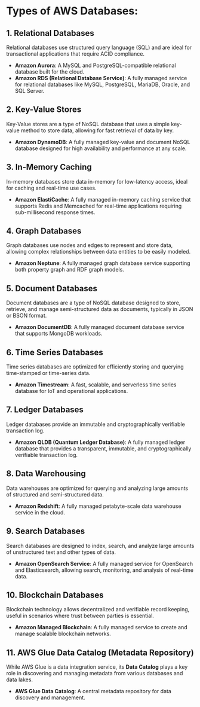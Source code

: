 # Types of AWS Databases:

## 1. Relational Databases
Relational databases use structured query language (SQL) and are ideal for transactional applications that require ACID compliance.

- **Amazon Aurora**: A MySQL and PostgreSQL-compatible relational database built for the cloud.
- **Amazon RDS (Relational Database Service)**: A fully managed service for relational databases like MySQL, PostgreSQL, MariaDB, Oracle, and SQL Server.

## 2. Key-Value Stores
Key-Value stores are a type of NoSQL database that uses a simple key-value method to store data, allowing for fast retrieval of data by key.

- **Amazon DynamoDB**: A fully managed key-value and document NoSQL database designed for high availability and performance at any scale.

## 3. In-Memory Caching
In-memory databases store data in-memory for low-latency access, ideal for caching and real-time use cases.

- **Amazon ElastiCache**: A fully managed in-memory caching service that supports Redis and Memcached for real-time applications requiring sub-millisecond response times.

## 4. Graph Databases
Graph databases use nodes and edges to represent and store data, allowing complex relationships between data entities to be easily modeled.

- **Amazon Neptune**: A fully managed graph database service supporting both property graph and RDF graph models.

## 5. Document Databases
Document databases are a type of NoSQL database designed to store, retrieve, and manage semi-structured data as documents, typically in JSON or BSON format.

- **Amazon DocumentDB**: A fully managed document database service that supports MongoDB workloads.

## 6. Time Series Databases
Time series databases are optimized for efficiently storing and querying time-stamped or time-series data.

- **Amazon Timestream**: A fast, scalable, and serverless time series database for IoT and operational applications.

## 7. Ledger Databases
Ledger databases provide an immutable and cryptographically verifiable transaction log.

- **Amazon QLDB (Quantum Ledger Database)**: A fully managed ledger database that provides a transparent, immutable, and cryptographically verifiable transaction log.

## 8. Data Warehousing
Data warehouses are optimized for querying and analyzing large amounts of structured and semi-structured data.

- **Amazon Redshift**: A fully managed petabyte-scale data warehouse service in the cloud.

## 9. Search Databases
Search databases are designed to index, search, and analyze large amounts of unstructured text and other types of data.

- **Amazon OpenSearch Service**: A fully managed service for OpenSearch and Elasticsearch, allowing search, monitoring, and analysis of real-time data.

## 10. Blockchain Databases
Blockchain technology allows decentralized and verifiable record keeping, useful in scenarios where trust between parties is essential.

- **Amazon Managed Blockchain**: A fully managed service to create and manage scalable blockchain networks.

## 11. AWS Glue Data Catalog (Metadata Repository)
While AWS Glue is a data integration service, its **Data Catalog** plays a key role in discovering and managing metadata from various databases and data lakes.

- **AWS Glue Data Catalog**: A central metadata repository for data discovery and management.

